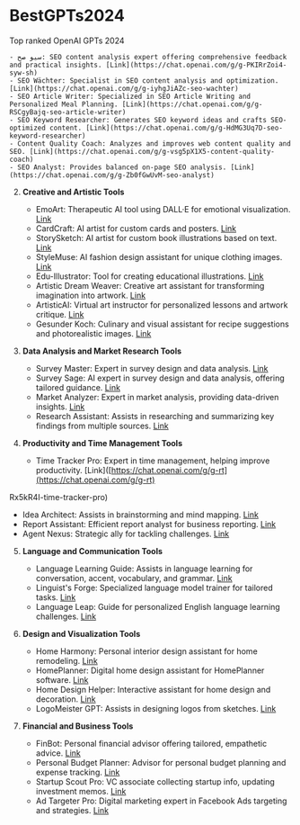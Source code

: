 # BestGPTs2024
Top ranked OpenAI GPTs 2024

    - سيو صح: SEO content analysis expert offering comprehensive feedback and practical insights. [Link](https://chat.openai.com/g/g-PKIRrZoi4-syw-sh)
    - SEO Wächter: Specialist in SEO content analysis and optimization. [Link](https://chat.openai.com/g/g-iyhgJiAZc-seo-wachter)
    - SEO Article Writer: Specialized in SEO Article Writing and Personalized Meal Planning. [Link](https://chat.openai.com/g/g-RSCgyBajq-seo-article-writer)
    - SEO Keyword Researcher: Generates SEO keyword ideas and crafts SEO-optimized content. [Link](https://chat.openai.com/g/g-HdMG3Uq7D-seo-keyword-researcher)
    - Content Quality Coach: Analyzes and improves web content quality and SEO. [Link](https://chat.openai.com/g/g-vsg5pX1X5-content-quality-coach)
    - SEO Analyst: Provides balanced on-page SEO analysis. [Link](https://chat.openai.com/g/g-Zb0fGwUvM-seo-analyst)
2. **Creative and Artistic Tools**
    
    - EmoArt: Therapeutic AI tool using DALL·E for emotional visualization. [Link](https://chat.openai.com/g/g-vjxCnvtGU-emoart)
    - CardCraft: AI artist for custom cards and posters. [Link](https://chat.openai.com/g/g-yYXygqmfX-cardcraft)
    - StorySketch: AI artist for custom book illustrations based on text. [Link](https://chat.openai.com/g/g-nQfLFhvzE-storysketch)
    - StyleMuse: AI fashion design assistant for unique clothing images. [Link](https://chat.openai.com/g/g-twqSVjN08-stylemuse)
    - Edu-Illustrator: Tool for creating educational illustrations. [Link](https://chat.openai.com/g/g-MqdH7SYT2-edu-illustrator)
    - Artistic Dream Weaver: Creative art assistant for transforming imagination into artwork. [Link](https://chat.openai.com/g/g-bi4tiIjaB-artistic-dream-weaver)
    - ArtisticAI: Virtual art instructor for personalized lessons and artwork critique. [Link](https://chat.openai.com/g/g-PHZ78dMX2-artisticai)
    - Gesunder Koch: Culinary and visual assistant for recipe suggestions and photorealistic images. [Link](https://chat.openai.com/g/g-RG40O8N4G-gesunder-koch)
3. **Data Analysis and Market Research Tools**
    
    - Survey Master: Expert in survey design and data analysis. [Link](https://chat.openai.com/g/g-BOXMxuvPE-survey-master)
    - Survey Sage: AI expert in survey design and data analysis, offering tailored guidance. [Link](https://chat.openai.com/g/g-SnbUZASzL-survey-sage)
    - Market Analyzer: Expert in market analysis, providing data-driven insights. [Link](https://chat.openai.com/g/g-KpTCHumCV-market-analyzer)
    - Research Assistant: Assists in researching and summarizing key findings from multiple sources. [Link](https://chat.openai.com/g/g-EnsUQTqbq-research-assistant)
4. **Productivity and Time Management Tools**
    
    - Time Tracker Pro: Expert in time management, helping improve productivity. [Link]([https://chat.openai.com/g/g-rt](https://chat.openai.com/g/g-rt)

Rx5kR4I-time-tracker-pro)

- Idea Architect: Assists in brainstorming and mind mapping. [Link](https://chat.openai.com/g/g-Dy0KcipxT-idea-architect)
- Report Assistant: Efficient report analyst for business reporting. [Link](https://chat.openai.com/g/g-XUo9XIeHZ-report-assistant)
- Agent Nexus: Strategic ally for tackling challenges. [Link](https://chat.openai.com/g/g-cCsVT5ZfA-agent-nexus)

5. **Language and Communication Tools**
    
    - Language Learning Guide: Assists in language learning for conversation, accent, vocabulary, and grammar. [Link](https://chat.openai.com/g/g-rqWIaDlbK-language-learning-guide)
    - Linguist's Forge: Specialized language model trainer for tailored tasks. [Link](https://chat.openai.com/g/g-IsF5HQOq8-linguist-s-forge)
    - Language Leap: Guide for personalized English language learning challenges. [Link](https://chat.openai.com/g/g-KPDNKw8Ax-language-leap)
6. **Design and Visualization Tools**
    
    - Home Harmony: Personal interior design assistant for home remodeling. [Link](https://chat.openai.com/g/g-RZodv1RvG-home-harmony)
    - HomePlanner: Digital home design assistant for HomePlanner software. [Link](https://chat.openai.com/g/g-FEbpXDtjG-homeplanner)
    - Home Design Helper: Interactive assistant for home design and decoration. [Link](https://chat.openai.com/g/g-jnIn4Yyv8-home-design-helper)
    - LogoMeister GPT: Assists in designing logos from sketches. [Link](https://chat.openai.com/g/g-TKAXrRcCH-logomeister-gpt)
7. **Financial and Business Tools**
    
    - FinBot: Personal financial advisor offering tailored, empathetic advice. [Link](https://chat.openai.com/g/g-k895yp3OG-finbot)
    - Personal Budget Planner: Advisor for personal budget planning and expense tracking. [Link](https://chat.openai.com/g/g-VDu7fC625-personal-budget-planner)
    - Startup Scout Pro: VC associate collecting startup info, updating investment memos. [Link](https://chat.openai.com/g/g-FC6c7cf5m-startup-scout-pro)
    - Ad Targeter Pro: Digital marketing expert in Facebook Ads targeting and strategies. [Link](https://chat.openai.com/g/g-YRCVS8D3N-ad-targeter-pro)
